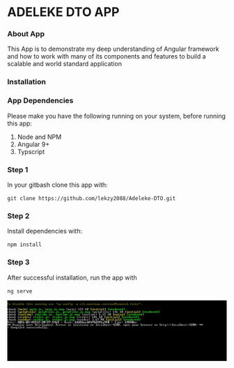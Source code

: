 ADELEKE DTO APP
==============

### About App
This App is to demonstrate my deep understanding of Angular framework and how to work with many of its components and features to build a scalable and world standard application

### Installation

### App Dependencies
Please make you have the following running on your system, before running this app:

1. Node and NPM
2. Angular 9+
3. Typscript

### Step 1

In your gitbash clone this app with:

```
git clone https://github.com/lekzy2088/Adeleke-DTO.git

```

### Step 2
Install dependencies with:

```
npm install
```
### Step 3
After successful installation, run the app with

```
ng serve
```

![](successrun.JPG)